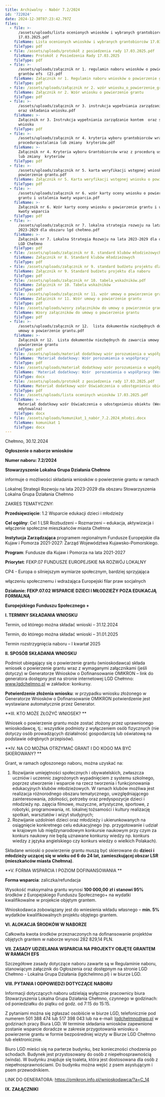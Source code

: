 ```yaml
---
title: Archiwalny - Nabór 7.2/2024
id: '722024'
date: 2024-12-30T07:23:42.797Z
files:
  - file: >-
      /assets/uploads/lista ocenionych wniosków i wybranych grantobiorców
      17.03.2025.pdf
    fileName: Lista ocenionych wniosków i wybranych grantobiorców 17.03.2025
    fileType: pdf
  - file: /assets/uploads/protokół z posiedzenia rady 17.03.2025.pdf
    fileName: Protokół z Posiedzenia Rady 17.03.2025
    fileType: pdf
  - file: >-
      /assets/uploads/załącznik nr 1. regulamin naboru wniosków o powierzenie
      grantów efs  (2).pdf
    fileName: Załącznik nr 1. Regulamin naboru wniosków o powierzenie grantów EFS
    fileType: pdf
  - file: /assets/uploads/załącznik nr 2. wzór wniosku_o_powierzenie_grantu.pdf
    fileName: Załącznik nr 2. Wzór wniosku o powierzenie grantu
    fileType: pdf
  - file: >-
      /assets/uploads/załącznik nr 3. instrukcja wypełniania zarządzanie kontem 
      oraz składania wniosku.pdf
    fileName: >-
      Załącznik nr 3. Instrukcja wypełniania zarządzanie kontem  oraz składania
      wniosku
    fileType: pdf
  - file: >-
      /assets/uploads/załącznik nr 4. kryteria wyboru grantobiorców wraz z
      procedurąustalania lub zmiany  kryteriów.pdf
    fileName: >-
      Załącznik nr 4. Kryteria wyboru Grantobiorców wraz z procedurą ustalania
      lub zmiany  kryteriów
    fileType: pdf
  - file: >-
      /assets/uploads/załącznik nr 5. karta weryfikacji wstępnej wniosku o
      powierzenie grantu.pdf
    fileName: Załącznik nr 5. Karta weryfikacji wstępnej wniosku o powierzenie grantu
    fileType: pdf
  - file: >-
      /assets/uploads/załącznik nr 6. wzór karty oceny wniosku o powierzenie
      grantu i ustalenia kwoty wsparcia.pdf
    fileName: >-
      Załącznik nr 6. Wzór karty oceny wniosku o powierzenie grantu i ustalenia
      kwoty wsparcia
    fileType: pdf
  - file: >-
      /assets/uploads/załącznik nr 7. lokalna strategia rozwoju na lata
      2023-2029 dla obszaru lgd chełmno.pdf
    fileName: >-
      Załącznik nr 7. Lokalna Strategia Rozwoju na lata 2023-2029 dla obszaru
      LGD Chełmno
    fileType: pdf
  - file: /assets/uploads/załącznik nr 8. standard klubów młodzieżowych.pdf
    fileName: Załącznik nr 8. Standard klubów młodzieżowych
    fileType: pdf
  - file: /assets/uploads/załącznik nr 9. standard budżetu projektu dla naboru.pdf
    fileName: Załącznik nr 9. Standard budżetu projektu dla naboru
    fileType: pdf
  - file: /assets/uploads/załącznik nr 10. tabela_wskaźników.pdf
    fileName: Załącznik nr 10. Tabela wskaźników
    fileType: pdf
  - file: /assets/uploads/załącznik nr 11. wzór umowy o powierzenie grantu.pdf
    fileName: Załącznik nr 11. Wzór umowy o powierzenie grantu
    fileType: pdf
  - file: /assets/uploads/wzory załączników do umowy o powierzenie grantu.zip
    fileName: Wzory załączników do umowy o powierzenie grantu
    fileType: pdf
  - file: >-
      /assets/uploads/załącznik nr 12.  lista dokumentów niezbędnych do zawarcia
      umowy o powierzenie grantu.pdf
    fileName: >-
      Załącznik nr 12.  Lista dokumentów niezbędnych do zawarcia umowy o
      powierzenie grantu
    fileType: pdf
  - file: /assets/uploads/materiał dodatkowy wzór porozumienia o współpracy.pdf
    fileName: 'Materiał dodatkowy: Wzór porozumienia o współpracy'
    fileType: pdf
  - file: /assets/uploads/materiał dodatkowy wzór porozumienia o współpracy.docx
    fileName: 'Materiał dodatkowy: Wzór  porozumienia o współpracy (Wersja edytowalna)'
    fileType: docx
  - file: /assets/uploads/protokół z posiedzenia rady 17.03.2025.pdf
    fileName: Materiał dodatkowy wzór Oświadczenia o udostępnieniu obiektu
    fileType: pdf
  - file: /assets/uploads/lista oceninych wniosków 17.03.2025.pdf
    fileName: >-
      Materiał dodatkowy wzór Oświadczenia o udostępnieniu obiektu (Wersja
      edytowalna)
    fileType: docx
  - file: /assets/uploads/komunikat_1_nabór_7.2.2024_młodzi.docx
    fileName: komunikat 1
    fileType: docx
---
```

Chełmno, 30.12.2024

**Ogłoszenie o naborze wniosków**

**Numer naboru: 7.2/2024**

**Stowarzyszenie Lokalna Grupa Działania Chełmno**

informuje o możliwości składania wniosków o powierzenie grantu w ramach

Lokalnej Strategii Rozwoju na lata 2023-2029 dla obszaru Stowarzyszenia Lokalna Grupa Działania Chełmno 

ZAKRES TEMATYCZNY: 

**Przedsięwzięcie**: 1.2 Wsparcie edukacji dzieci i młodzieży 

**Cel ogólny**: Cel  1 LSR Rozbudzeni – Rozmarzeni – edukacja, aktywizacja i włączenie społeczne mieszkańców miasta Chełmna

**Instytucja Zarządzająca** programem regionalnym Fundusze Europejskie dla Kujaw i Pomorza 2021-2027: Zarząd Województwa Kujawsko-Pomorskiego.

**Program**: Fundusze dla Kujaw i Pomorza na lata 2021-2027

**Priorytet**: FEKP.07 FUNDUSZE EUROPEJSKIE NA ROZWÓJ LOKALNY

CP4 - Europa o silniejszym wymiarze społecznym, bardziej sprzyjająca 

włączeniu społecznemu i wdrażająca Europejski filar praw socjalnych

**Działanie: FEKP.07.02 WSPARCIE DZIECI I MŁODZIEŻY POZA EDUKACJĄ FORMALNĄ**

**Europejskiego Funduszu Społecznego +**

**I. TERMINY SKŁADANIA WNIOSKU**

Termin, od którego można składać wnioski –  31.12.2024 

Termin, do którego można składać wnioski – 31.01.2025

Termin rozstrzygnięcia naboru – I kwartał 2025

**II. SPOSÓB SKŁADANIA WNIOSKU**

Podmiot ubiegający się o powierzenie grantu (wnioskodawca) składa wniosek o powierzenie grantu wraz z wymaganymi załącznikami (jeśli dotyczy) w Generatorze Wniosków o Dofinansowanie OMIKRON – link do generatora dostępny jest na stronie internetowej LGD Chełmno: www.lgdchelmno.pl w zakładce: konkursy.

**Potwierdzenie złożenia wniosku**: w przypadku wniosku złożonego w Generatorze Wniosków o Dofinansowanie OMIKRON potwierdzenie jest wystawiane automatycznie przez Generator. 

**III. KTO MOŻE ZŁOŻYĆ WNIOSEK? **

Wniosek o powierzenie grantu może zostać złożony przez uprawnionego wnioskodawcę, tj.: wszystkie podmioty z wyłączeniem osób fizycznych (nie dotyczy osób prowadzących działalność gospodarczą lub oświatową na podstawie odrębnych przepisów).

**IV. NA CO MOŻNA OTRZYMAĆ GRANT I DO KOGO MA BYĆ SKIEROWANY? **  

Grant, w ramach ogłoszonego naboru, można uzyskać na:

1. Rozwijanie umiejętności społecznych i obywatelskich, zwłaszcza uczniów i uczennic zagrożonych wypadnięciem z systemu szkolnego, poprzez utworzenie i wsparcie na rzecz tworzenia i funkcjonowania edukacyjnych klubów młodzieżowych. W ramach klubów możliwa jest realizacja różnorodnego obszaru tematycznego, uwzględniającego zainteresowania, zdolności, potrzeby oraz predyspozycje dzieci i młodzieży np. zajęcia filmowe, muzyczne, artystyczne, sportowe, z robotyki, programowania, nt. lokalnej tożsamości i kultury realizację spotkań, warsztatów i wizyt studyjnych;
2. Rozwijanie uzdolnień dzieci oraz młodzieży i ukierunkowanych na osiągnięcie konkretnego celu edukacyjnego (np. przygotowanie i udział w krajowym lub międzynarodowym konkursie naukowym przy czym za konkurs naukowy nie będą uznawane konkursy wiedzy np. konkurs wiedzy z języka angielskiego czy konkurs wiedzy o wielkich Polakach).

Składane wnioski o powierzenie grantu muszą być skierowane do **dzieci i młodzieży uczącej się w wieku od 6 do 24 lat, zamieszkującej obszar LSR (mieszkańców miasta Chełmna)**.

**V. FORMA WSPARCIA I POZIOM DOFINANSOWANIA **

**Forma wsparcia**: zaliczka/refundacja 

Wysokość maksymalna grantu wynosi <b>100 000,00 zł i stanowi 95%</b> środków z Europejskiego Funduszu Społecznego+ na wydatki kwalifikowalne w projekcie objętym grantem. 

Wnioskodawca zobowiązany jest do wniesienia wkładu własnego – <b>min. 5%</b> wydatków kwalifikowalnych projektu objętego grantem. 

**VI. ALOKACJA ŚRODKÓW W NABORZE**

Całkowita kwota środków przeznaczonych na dofinansowanie projektów objętych grantem w naborze wynosi 282 829,14 PLN.

**VII. ZASADY UDZIELANIA WSPARCIA NA PROJEKTY OBJĘTE GRANTEM W RAMACH EFS**

Szczegółowe zasady dotyczące naboru zawarte są w Regulaminie naboru, stanowiącym załącznik do Ogłoszenia oraz dostępnym na stronie LGD Chełmno - Lokalna Grupa Działania (lgdchelmno.pl) i w biurze LGD.  

**VIII. PYTANIA I ODPOWIEDZI DOTYCZĄCE NABORU**

Informacji dotyczących naboru udzielają wyłącznie pracownicy biura Stowarzyszenia Lokalna Grupa Działania Chełmno, czynnego w godzinach: od poniedziałku do piątku od godz. od 7:15 do 15:15. 

Z pytaniami można się zgłaszać osobiście w biurze LGD, telefonicznie pod numerem 501 388 474 lub 517 398 043 lub na e-mail: lgdchelmno@wp.pl w godzinach pracy Biura LGD. W terminie składania wniosków zapewnione zostanie wsparcie doradcze w zakresie przygotowania wniosku o powierzenie grantu w formie bezpośredniej wizyty w Biurze LGD Chełmno lub elektronicznie.

Biuro LGD mieści się na parterze budynku, bez konieczności chodzenia po schodach. Budynek jest przystosowany do osób z niepełnosprawnością (winda). W budynku znajduje się toaleta, która jest dostosowana dla osób z niepełnosprawnościami. Do budynku można wejść z psem asystującym i psem przewodnikiem. 

LINK DO GENERATORA: https://omikron.info.pl/wnioskodawca/?a=C_14

**IX. ZAŁĄCZNIKI**
